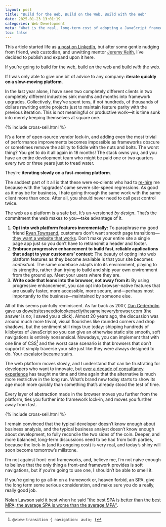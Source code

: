```yaml
---
layout: post
title: "Build for the Web, Build on the Web, Build with the Web"
date: 2025-01-23 13:01:19
categories: Web Development
meta: "What is the real, long-term cost of adopting a JavaScript framework?"
toc: false
---
```


<p class="c-highlight">This article started life as <a
href="https://www.linkedin.com/feed/update/urn:li:activity:7287827600968699904/">a
post on LinkedIn</a>, but after some gentle nudging from friend, web custodian,
and unwitting mentor <a href="https://adactio.com/">Jeremy Keith</a>, I’ve
decided to publish and expand upon it here.</p>

If you’re going to build for the web, build _on_ the web and build _with_ the
web.

If I was only able to give one bit of advice to any company: **iterate quickly
on a slow-moving platform**.

In the last year alone, I have seen two completely different clients in two
completely different industries sink months and months into framework upgrades.
Collectively, they’ve spent tens, if not hundreds, of thousands of dollars
rewriting entire projects just to maintain feature parity with the previous
iteration. This is not meaningful or productive work—it is time sunk into merely
keeping themselves at square one.

{% include cross-sell.html %}

It’s a form of open-source vendor lock-in, and adding even the most trivial of
performance improvements becomes impossible as frameworks obscure or sometimes
remove the ability to fiddle with the nuts and bolts. The worst thing? You get
to do it all again in 18 months! The stack owns you, and you have an entire
development team who might be paid one or two quarters every two or three years
just to tread water.

They’re **iterating slowly on a fast-moving platform**.

The saddest part of it all is that these were ex-clients who had to
[re-hire](/services/) me because with the ‘upgrades’ came severe site-speed
regressions. As good as it may be for business, I hate going through the same
work with the same client more than once. After all, you should never need to
call pest control twice.

The web as a platform is a safe bet. It’s un-versioned _by design_. That’s the
commitment the web makes to you—take advantage of it.

1. **Opt into web platform features incrementally:** To paraphrase my good
   friend [Ryan Townsend](https://twnsnd.com/), customers don’t want smooth page
   transitions—[they want a website that
   works](https://www.youtube.com/watch?v=f5felHJiACE&t=1202s). Don’t make your
   entire site a single page app just so you don’t have to retransmit a header
   and footer.
2. **Embrace progressive enhancement to build fast, reliable applications that
   adapt to your customers’ context:** The beauty of opting into web platform
   features as they become available is that your site becomes _contextual_. The
   same codebase adapts into its environment, playing to its strengths, rather
   than trying to build and ship your own environment from the ground up. Meet
   your users where they are.
3. **Write code that leans into the browser, not away from it:** By using
   progressive enhancement, you can opt into browser-native features that are
   usually faster, more accessible, more secure, and—perhaps most importantly to
   the business—maintained by someone else.

All of this seems painfully reminiscent. As far back as 2007, [Dan
Cederholm](https://simplebits.com/about/) gave us
[do&shy;websites&shy;need&shy;to&shy;look&shy;exactly&shy;the&shy;same&shy;in&shy;every&shy;browser.com](https://web.archive.org/web/20071212220950/http://dowebsitesneedtolookexactlythesameineverybrowser.com/)
(the answer is _no_; I saved you a click). Almost 20 years ago, the discussion
was around much more trivial, visual flourishes like rounded corners and drop
shadows, but the sentiment still rings true today: shipping hundreds of
kilobytes of JavaScript so you can give an otherwise static site smooth, soft
navigations is entirely nonsensical. Nowadays, you can implement that with one
line of CSS[^1] and the worst case scenario is that browsers that don’t support
it simply traverse your site just like they were always designed to do. Your
[escalator became stairs](https://www.youtube.com/watch?v=tqOkWWV6a_U).

The web platform moves slowly, and I understand that can be frustrating for
developers who want to innovate, but [over a decade of consultancy
experience](/consultancy/) has taught me time and time again that the
alternative is much more restrictive in the long run. What’s brand new today
starts to show its age much more quickly than something that’s already stood the
test of time.

Every layer of abstraction made in the browser moves you further from the
platform, ties you further into framework lock-in, and moves you further away
from fast.

{% include cross-sell.html %}

I remain convinced that the typical developer doesn’t know enough about business
analysis, and the typical business analyst doesn’t know enough about
development, to fully reconcile the two sides of the coin. Deeper, and more
balanced, long-term discussions need to be had from both parties, because the
lock-in (and its ongoing cost) is very real, and today’s shiny will soon become
tomorrow’s millstone.

I’m not against front-end frameworks, and, believe me, I’m not naive enough to
believe that the only thing a front-end framework provides is soft navigations,
but if you’re going to use one, I shouldn’t be able to smell it.

If you’re going to go all-in on a framework or, heaven forbid, an SPA, give the
long term some serious consideration, and make sure you do a really, really good
job.

[Nolan Lawson](https://nolanlawson.com/) said it best when he said [<q>the best
SPA is better than the best MPA; the average SPA is worse than the average
MPA</q>](https://nolanlawson.com/2022/06/27/spas-theory-versus-practice/).

[^1]: `@view-transition { navigation: auto; }`
